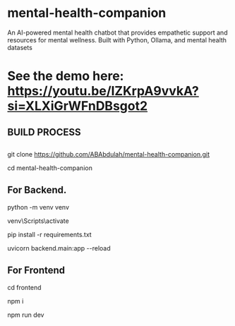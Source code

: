 # mental-health-companion
An AI-powered mental health chatbot that provides empathetic support and resources for mental wellness. Built with Python, Ollama, and mental health datasets
# See the demo here: https://youtu.be/IZKrpA9vvkA?si=XLXiGrWFnDBsgot2
## BUILD PROCESS
##
git clone https://github.com/ABAbdulah/mental-health-companion.git

cd mental-health-companion

## For Backend. 
python -m venv venv

venv\Scripts\activate

pip install -r requirements.txt

uvicorn backend.main:app --reload

## For Frontend
cd frontend

npm i

npm run dev
